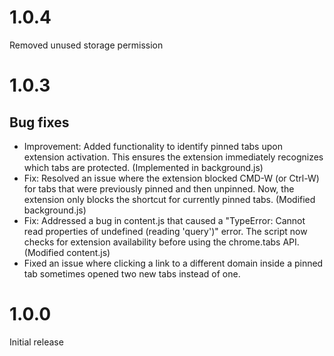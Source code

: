 # 1.0.4
Removed unused storage permission

# 1.0.3
## Bug fixes
- Improvement: Added functionality to identify pinned tabs upon extension activation. This ensures the extension immediately recognizes which tabs are protected. (Implemented in background.js)
- Fix: Resolved an issue where the extension blocked CMD-W (or Ctrl-W) for tabs that were previously pinned and then unpinned. Now, the extension only blocks the shortcut for currently pinned tabs. (Modified background.js)
- Fix: Addressed a bug in content.js that caused a "TypeError: Cannot read properties of undefined (reading 'query')" error. The script now checks for extension availability before using the chrome.tabs API. (Modified content.js)
- Fixed an issue where clicking a link to a different domain inside a pinned tab sometimes opened two new tabs instead of one.

# 1.0.0
Initial release